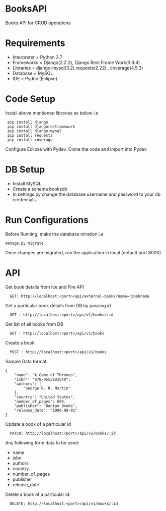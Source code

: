 # BooksAPI
Books API for CRUD operations

# Requirements

 - Interpreter = Python 3.7  
 - Frameworks = Django(2.2.2), Django Rest Frame Work(3.9.4)
 - Libraries = django-mysql(3.2),requests(2.22) , coverage(4.5.3)
 - Database = MySQL
 - IDE = Pydev (Eclipse)

  
# Code Setup
  Install above mentioned libraries as below i.e

     pip install django
     pip install djangorestramework
     pip install django-mysql
     pip install requests
     pip install coverage

  Configure Eclipse with Pydev.
  Clone the code and import into Pydev
  
 # DB Setup

 - Install MySQL 
 - Create a schema booksdb    
 - In settings.py change the database username and password to your db credentials.

   
 # Run Configurations
  Before Running, make the database miration  i.e 

    manage.py migrate 

  
  Once changes are migrated, run the application in local (default port 8000)
  
  
  # API
  
  Get book details from Ice and Fire API

      GET: http://localhost:<port>/api/external-books?name=:bookname

  
  Get a particular book details from DB by passing id

      GET : http://localhost:<port>/api/v1/books/:id

  
  Get list of all books from DB

      GET : http://localhost:<port>/api/v1/books

  
  Create a book

      POST : http://localhost:<port>/api/v1/books

  Sample Data format:

    {
        "name": "A Game of Thrones",
        "isbn": "978-0553103540",
        "authors": [
            "George R. R. Martin"
        ],
        "country": "United States",
        "number_of_pages": 694,
        "publisher": "Bantam Books",
        "release_date": "1996-08-01"
    }

  
  Update a book of a particular id

      PATCH: http://localhost:<port>/api/v1/books/:id

    
  Any following form data to be used:
       

 - name
 - isbn
 - authors
 - country
 - number_of_pages
 - publisher
 - release_date

        
  Delete a book of a particular id:

      DELETE: http://localhost:<port>/api/v1/books/:id
